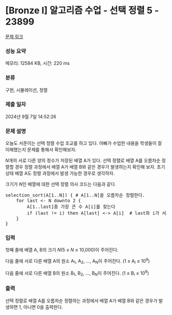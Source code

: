 # [Bronze I] 알고리즘 수업 - 선택 정렬 5 - 23899 

[문제 링크](https://www.acmicpc.net/problem/23899) 

### 성능 요약

메모리: 12584 KB, 시간: 220 ms

### 분류

구현, 시뮬레이션, 정렬

### 제출 일자

2024년 9월 7일 14:52:26

### 문제 설명

<p>오늘도 서준이는 선택 정렬 수업 조교를 하고 있다. 아빠가 수업한 내용을 학생들이 잘 이해했는지 문제를 통해서 확인해보자.</p>

<p><em>N</em>개의 서로 다른 양의 정수가 저장된 배열 A가 있다. 선택 정렬로 배열 A를 오름차순 정렬할 경우 정렬 과정에서 배열 A가 배열 B와 같은 경우가 발생하는지 확인해 보자. 초기 상태 배열 A도 정렬 과정에서 발생 가능한 경우로 생각하자.</p>

<p>크기가 <em>N</em>인 배열에 대한 선택 정렬 의사 코드는 다음과 같다.</p>

<pre>selection_sort(A[1..N]) { # A[1..N]을 오름차순 정렬한다.
    for last <- N downto 2 {
        A[1..last]중 가장 큰 수 A[i]를 찾는다
        if (last != i) then A[last] <-> A[i]  # last와 i가 서로 다르면 A[last]와 A[i]를 교환
    }
}</pre>

### 입력 

 <p>첫째 줄에 배열 A, B의 크기 <em>N</em>(5 ≤ <em>N</em> ≤ 10,000)이 주어진다.</p>

<p>다음 줄에 서로 다른 배열 A의 원소 A<sub>1</sub>, A<sub>2</sub>, ..., A<sub>N</sub>이 주어진다. (1 ≤ A<sub>i</sub> ≤ 10<sup>9</sup>)</p>

<p>다음 줄에 서로 다른 배열 B의 원소 B<sub>1</sub>, B<sub>2</sub>, ..., B<sub>N</sub>이 주어진다. (1 ≤ B<sub>i</sub> ≤ 10<sup>9</sup>)</p>

### 출력 

 <p>선택 정렬로 배열 A를 오름차순 정렬하는 과정에서 배열 A가 배열 B와 같은 경우가 발생하면 1, 아니면 0을 출력한다.</p>

